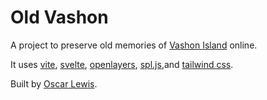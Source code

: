 # Old Vashon

A project to preserve old memories of [Vashon Island](https://en.wikipedia.org/wiki/Vashon%2C_Washington) online.

It uses [vite](https://vitejs.dev/), [svelte](https://svelte.dev/), [openlayers](https://openlayers.org/), [spl.js](https://github.com/jvail/spl.js),and [tailwind css](https://tailwindcss.com/).

Built by [Oscar Lewis](https://oscarlewis.dev/).

